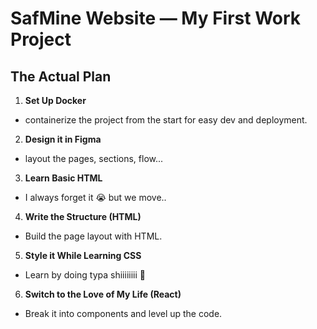 #  SafMine Website — My First Work Project

##  The Actual Plan

1.  **Set Up Docker**  
   - containerize the project from the start for easy dev and deployment.

2.  **Design it in Figma**  
   - layout the pages, sections,  flow...

3.  **Learn Basic HTML**  
   - I always forget it 😭 but we move..

4.  **Write the Structure (HTML)**  
   - Build the page layout with  HTML.

5.  **Style it While Learning CSS**  
   - Learn by doing typa shiiiiiiii 😤

6.  **Switch to the Love of My Life (React)**  
   - Break it into components and level up the code.

